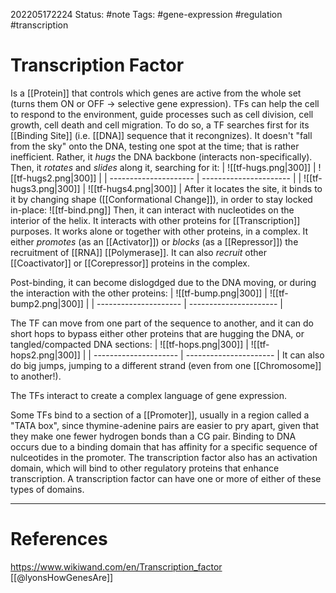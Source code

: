 202205172224
Status: #note
Tags: #gene-expression #regulation #transcription

# Transcription Factor
Is a [[Protein]] that controls which genes are active from the whole set (turns them ON or OFF -> selective gene expression). TFs can help the cell to respond to the environment, guide processes such as cell division, cell growth, cell death and cell migration. To do so, a TF searches first for  its [[Binding Site]] (i.e. [[DNA]] sequence that it recongnizes).  It doesn't "fall from the sky" onto the DNA, testing one spot at the time; that is rather inefficient. Rather, it *hugs* the DNA backbone (interacts non-specifically). Then, it *rotates* and *slides* along it, searching for it:
| ![[tf-hugs.png\|300]] | ![[tf-hugs2.png\|300]] |
| --------------------- | ---------------------- |
| ![[tf-hugs3.png\|300]] | ![[tf-hugs4.png\|300]] |
After it locates the site, it binds to it by changing shape ([[Conformational Change]]), in order to stay locked in-place:
![[tf-bind.png]]
Then, it can interact with nucleotides on the interior of the helix. It interacts with other proteins for [[Transcription]] purposes. It works alone or together with other proteins, in a complex. It either *promotes* (as an [[Activator]]) or *blocks* (as a [[Repressor]]) the recruitment of [[RNA]] [[Polymerase]]. It can also *recruit* other [[Coactivator]] or [[Corepressor]] proteins in the complex. 

Post-binding, it can become dislogdged due to the DNA moving, or during the interaction with the other proteins:
| ![[tf-bump.png\|300]] | ![[tf-bump2.png\|300]] |
| --------------------- | ---------------------- |

The TF can move from one part of the sequence to another, and it can do short hops to bypass either other proteins that are hugging the DNA, or tangled/compacted DNA sections:
| ![[tf-hops.png\|300]] | ![[tf-hops2.png\|300]] |
| --------------------- | ---------------------- |
It can also do big jumps, jumping to a different strand (even from one [[Chromosome]] to another!). 

The TFs interact to create a complex language of gene expression.

Some TFs bind to a section of a [[Promoter]], usually in a region called a "TATA box", since thymine-adenine pairs are easier to pry apart, given that they make one fewer hydrogen bonds than a CG pair.
Binding to DNA occurs due to a binding domain that has affinity for a specific sequence of nulceotides in the promoter. The transcription factor also has an activation domain, which will bind to other regulatory proteins that enhance transcription.
A transcription factor can have one or more of either of these types of domains. 

---
# References
https://www.wikiwand.com/en/Transcription_factor
[[@lyonsHowGenesAre]]